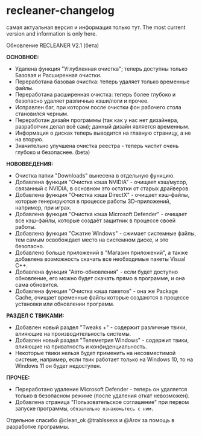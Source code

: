 # recleaner-changelog
самая актуальная версия и информация только тут.
The most current version and information is only here.

Обновление RECLEANER V2.1 (бета)

**ОСНОВНОЕ:**
- Удалена функция "Углубленная очистка"; теперь доступны только Базовая и Расширенная очистки.
- Переработана базовая очистка: теперь удаляет только временные файлы.
- Переработана расширенная очистка: теперь более глубоко и безопасно удаляет различные кэши/логи и прочее.
- Исправлен баг, при котором после очистки фон рабочего стола становился черным.
- Переработан дизайн программы (так как у нас нет дизайнера, разработчик делал всё сам); данный дизайн является временным.
- Информация о дисках теперь выводится на главную страницу, а не на вторую.
- Значительно улучшена очистка реестра - теперь чистит очень глубоко и безопаснее. (beta)

**НОВОВВЕДЕНИЯ:**
- Очистка папки "Downloads" вынесена в отдельную функцию.
- Добавлена функция "Очистка кэша NVIDIA" - очищает кэш/мусор, связанный с NVIDIA, в основном это остатки от старых драйверов.
- Добавлена функция "Очистка кэша DirectX" - очищает кэш-файлы, которые генерируются в процессе работы 3D-приложений, например, при играх.
- Добавлена функция "Очистка кэша Microsoft Defender" - очищает все кэш-файлы, которые создаёт защитник в процессе своей работы.
- Добавлена функция "Сжатие Windows" - сжимает системные файлы, тем самым освобождает место на системном диске, и это безопасно.
- Добавлено больше приложений в "Магазин приложений", а также добавлена возможность скачать все необходимые пакеты Visual C++.
- Добавлена функция "Авто-обновления" - если будет доступно обновление, его можно будет скачать прямо в программе, и она сама обновится.
- Добавлена функция "Очистка кэша пакетов" - она же Package Cache, очищает временные файлы которые создаются в процессе установки или обновлении программ.

**РАЗДЕЛ С ТВИКАМИ:**
- Добавлен новый раздел "Tweaks +" - содержит различные твики, влияющие на производительность системы.
- Добавлен новый раздел "Телеметрия Windows" - содержит твики, влияющие на приватность и конфиденциальность.
- Некоторые твики нельзя будет применить на несовместимой системе, например, если твик работает только на Windows 10, то на Windows 11 он будет недоступен.

**ПРОЧЕЕ:**
- Переработано удаление Microsoft Defender - теперь он удаляется только в безопасном режиме (после удаления откат невозможен).
- Добавлена страница "Пользовательское соглашение" при первом запуске программы, `обязательно ознакомьтесь с ним.`

Отдельное спасибо @clean_ok @trablssexs и @Arov  за помощь в разработке программы.
